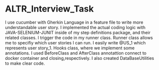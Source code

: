 # ALTR_Interview_Task
I use cucumber with Gherkin Language in a feature file to write more understandable user story.
I implemented the actual coding logic with JAVA-SELENIUM-JUNIT inside of my step definitions package, and their related classes.
I trigger the code in my runner class.
Runner class allows me to specifiy which user stories I can run. I easily write @US_1 which represents user story_1.
Hooks class, where we implement some annotations. I used BeforeClass and AfterClass annotattion connect to docker container and closing,respectively.
I also created DataBaseUtilities to make clear code.
